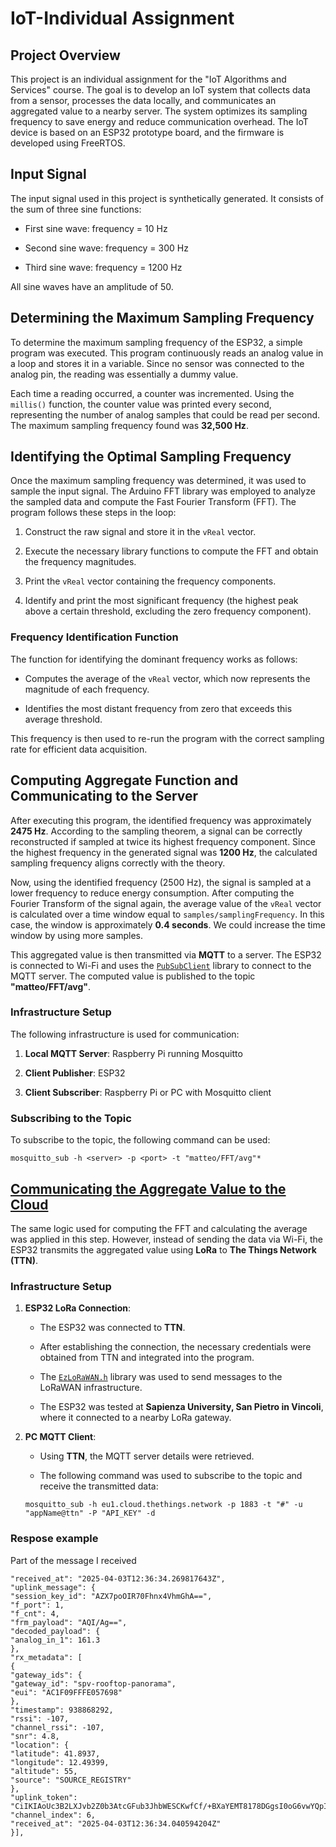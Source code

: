 # IoT-Individual Assignment

## Project Overview

This project is an individual assignment for the "IoT Algorithms and Services" course. The goal is to develop an IoT system that collects data from a sensor, processes the data locally, and communicates an aggregated value to a nearby server. The system optimizes its sampling frequency to save energy and reduce communication overhead. The IoT device is based on an ESP32 prototype board, and the firmware is developed using FreeRTOS.

## Input Signal

The input signal used in this project is synthetically generated. It consists of the sum of three sine functions:

-   First sine wave: frequency = 10 Hz
    
-   Second sine wave: frequency = 300 Hz
    
-   Third sine wave: frequency = 1200 Hz
    

All sine waves have an amplitude of 50.

## Determining the Maximum Sampling Frequency

To determine the maximum sampling frequency of the ESP32, a simple program was executed. This program continuously reads an analog value in a loop and stores it in a variable. Since no sensor was connected to the analog pin, the reading was essentially a dummy value.

Each time a reading occurred, a counter was incremented. Using the `millis()` function, the counter value was printed every second, representing the number of analog samples that could be read per second. The maximum sampling frequency found was **32,500 Hz**.

## Identifying the Optimal Sampling Frequency

Once the maximum sampling frequency was determined, it was used to sample the input signal. The Arduino FFT library was employed to analyze the sampled data and compute the Fast Fourier Transform (FFT). The program follows these steps in the loop:

1.  Construct the raw signal and store it in the `vReal` vector.
    
2.  Execute the necessary library functions to compute the FFT and obtain the frequency magnitudes.
    
3.  Print the `vReal` vector containing the frequency components.
    
4.  Identify and print the most significant frequency (the highest peak above a certain threshold, excluding the zero frequency component).
    

### Frequency Identification Function

The function for identifying the dominant frequency works as follows:

-   Computes the average of the `vReal` vector, which now represents the magnitude of each frequency.
    
-   Identifies the most distant frequency from zero that exceeds this average threshold.
    

This frequency is then used to re-run the program with the correct sampling rate for efficient data acquisition.

## Computing Aggregate Function and Communicating to the Server

After executing this program, the identified frequency was approximately **2475 Hz**. According to the sampling theorem, a signal can be correctly reconstructed if sampled at twice its highest frequency component. Since the highest frequency in the generated signal was **1200 Hz**, the calculated sampling frequency aligns correctly with the theory.

Now, using the identified frequency (2500 Hz), the signal is sampled at a lower frequency to reduce energy consumption. After computing the Fourier Transform of the signal again, the average value of the `vReal` vector is calculated over a time window equal to `samples/samplingFrequency`. In this case, the window is approximately **0.4 seconds**. We could increase the time window by using more samples.

This aggregated value is then transmitted via **MQTT** to a server. The ESP32 is connected to Wi-Fi and uses the [`PubSubClient`](https://docs.arduino.cc/libraries/pubsubclient/) library to connect to the MQTT server. The computed value is published to the topic **"matteo/FFT/avg"**.

### Infrastructure Setup

The following infrastructure is used for communication:

1.  **Local MQTT Server**: Raspberry Pi running Mosquitto
    
2.  **Client Publisher**: ESP32
    
3.  **Client Subscriber**: Raspberry Pi or PC with Mosquitto client
    

### Subscribing to the Topic

To subscribe to the topic, the following command can be used:

    mosquitto_sub -h <server> -p <port> -t "matteo/FFT/avg"*

## [Communicating the Aggregate Value to the Cloud](https://github.com/Matteoleme/IoT-Sampling-Frequency-Project/blob/main/programs/AvgToLoRa.ino)

The same logic used for computing the FFT and calculating the average was applied in this step. However, instead of sending the data via Wi-Fi, the ESP32 transmits the aggregated value using **LoRa** to **The Things Network (TTN)**.

### Infrastructure Setup

1.  **ESP32 LoRa Connection**:
    
    -   The ESP32 was connected to **TTN**.
        
    -   After establishing the connection, the necessary credentials were obtained from TTN and integrated into the program.
        
    -   The [`EzLoRaWAN.h`](https://github.com/rgot-org/EzLoRaWan) library was used to send messages to the LoRaWAN infrastructure.
        
    -   The ESP32 was tested at **Sapienza University, San Pietro in Vincoli**, where it connected to a nearby LoRa gateway.
        
2.  **PC MQTT Client**:
    
    -   Using **TTN**, the MQTT server details were retrieved.
        
    -   The following command was used to subscribe to the topic and receive the transmitted data:
        
    
    ```
    mosquitto_sub -h eu1.cloud.thethings.network -p 1883 -t "#" -u "appName@ttn" -P "API_KEY" -d
    ```

### Respose example
Part of the message I received 
```
"received_at": "2025-04-03T12:36:34.269817643Z",
"uplink_message": {
"session_key_id": "AZX7poOIR70Fhnx4VhmGhA==",
"f_port": 1,
"f_cnt": 4,
"frm_payload": "AQI/Ag==",
"decoded_payload": {
"analog_in_1": 161.3
},
"rx_metadata": [
{
"gateway_ids": {
"gateway_id": "spv-rooftop-panorama",
"eui": "AC1F09FFFE057698"
},
"timestamp": 938868292,
"rssi": -107,
"channel_rssi": -107,
"snr": 4.8,
"location": {
"latitude": 41.8937,
"longitude": 12.49399,
"altitude": 55,
"source": "SOURCE_REGISTRY"
},
"uplink_token": "CiIKIAoUc3B2LXJvb2Z0b3AtcGFub3JhbWESCKwfCf/+BXaYEMT8178DGgsI0oG6vwYQpICOHiCg86THqb6bAQ==",
"channel_index": 6,
"received_at": "2025-04-03T12:36:34.040594204Z"
}],
```
